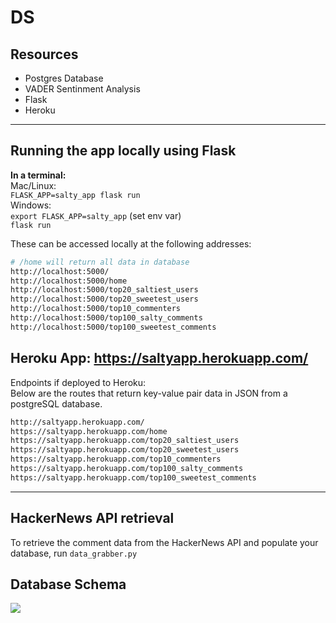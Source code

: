 # DS

## Resources
- Postgres Database
- VADER Sentinment Analysis
- Flask
- Heroku  

---
## Running the app locally using Flask  
**In a terminal:**  
Mac/Linux:  
`FLASK_APP=salty_app flask run`  
Windows:  
`export FLASK_APP=salty_app` (set env var)  
`flask run`



These can be accessed locally at the following addresses: 
```sh 
# /home will return all data in database
http://localhost:5000/
http://localhost:5000/home
http://localhost:5000/top20_saltiest_users
http://localhost:5000/top20_sweetest_users
http://localhost:5000/top10_commenters
http://localhost:5000/top100_salty_comments
http://localhost:5000/top100_sweetest_comments
```  

## Heroku App: https://saltyapp.herokuapp.com/

Endpoints if deployed to Heroku:  
Below are the routes that return key-value pair data in JSON from a postgreSQL database. 
```sh
http://saltyapp.herokuapp.com/
https://saltyapp.herokuapp.com/home
https://saltyapp.herokuapp.com/top20_saltiest_users
https://saltyapp.herokuapp.com/top20_sweetest_users
https://saltyapp.herokuapp.com/top10_commenters
https://saltyapp.herokuapp.com/top100_salty_comments
https://saltyapp.herokuapp.com/top100_sweetest_comments
```
---
## HackerNews API retrieval
To retrieve the comment data from the HackerNews API and populate your database, run `data_grabber.py`


## Database Schema
![](https://i.imgur.com/NEJr8a8.png)